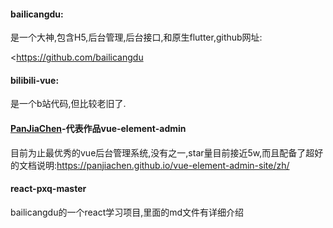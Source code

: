 #### bailicangdu:

是一个大神,包含H5,后台管理,后台接口,和原生flutter,github网址:

<https://github.com/bailicangdu

#### bilibili-vue:

是一个b站代码,但比较老旧了.



#### [PanJiaChen](https://github.com/PanJiaChen)-代表作品vue-element-admin

目前为止最优秀的vue后台管理系统,没有之一,star量目前接近5w,而且配备了超好的文档说明:<https://panjiachen.github.io/vue-element-admin-site/zh/>



#### react-pxq-master 

bailicangdu的一个react学习项目,里面的md文件有详细介绍